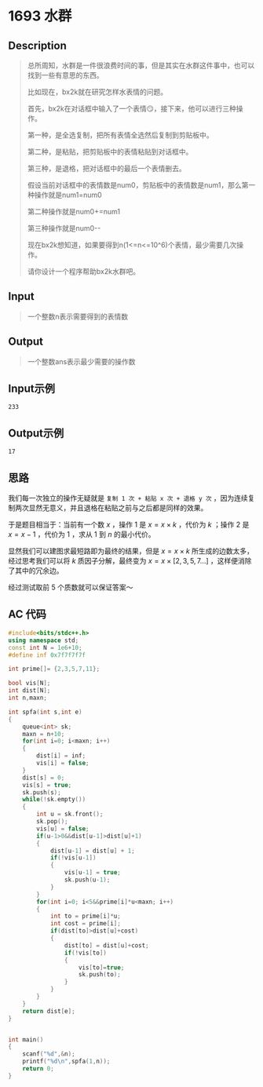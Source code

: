 # 1693 水群

## **Description**

> 总所周知，水群是一件很浪费时间的事，但是其实在水群这件事中，也可以找到一些有意思的东西。
>
> 比如现在，bx2k就在研究怎样水表情的问题。
>
> 首先，bx2k在对话框中输入了一个表情😏，接下来，他可以进行三种操作。
>
> 第一种，是全选复制，把所有表情全选然后复制到剪贴板中。
>
> 第二种，是粘贴，把剪贴板中的表情粘贴到对话框中。
>
> 第三种，是退格，把对话框中的最后一个表情删去。
>
> 假设当前对话框中的表情数是num0，剪贴板中的表情数是num1，那么第一种操作就是num1=num0
>
> 第二种操作就是num0+=num1
>
> 第三种操作就是num0--
>
> 现在bx2k想知道，如果要得到n(1<=n<=10^6)个表情，最少需要几次操作。
>
> 请你设计一个程序帮助bx2k水群吧。



## **Input**

> 一个整数n表示需要得到的表情数



## **Output**

> 一个整数ans表示最少需要的操作数



## **Input示例**

    233



## **Output示例**

    17



## **思路**

我们每一次独立的操作无疑就是 `复制 1 次 + 粘贴 x 次 + 退格 y 次` ，因为连续复制两次显然无意义，并且退格在粘贴之前与之后都是同样的效果。

于是题目相当于：当前有一个数 $x$ ，操作 $1$ 是 $x=x \times k$ ，代价为 $k$ ；操作 $2$ 是 $x=x-1$ ，代价为 $1$ ，求从 $1$ 到 $n$ 的最小代价。

显然我们可以建图求最短路即为最终的结果，但是 $x=x \times k$ 所生成的边数太多，经过思考我们可以将 $k$ 质因子分解，最终变为 $x=x \times [2,3,5,7...]$ ，这样便消除了其中的冗余边。

经过测试取前 $5$ 个质数就可以保证答案～



## **AC 代码**

```cpp
#include<bits/stdc++.h>
using namespace std;
const int N = 1e6+10;
#define inf 0x7f7f7f7f

int prime[]= {2,3,5,7,11};

bool vis[N];
int dist[N];
int n,maxn;

int spfa(int s,int e)
{
    queue<int> sk;
    maxn = n+10;
    for(int i=0; i<maxn; i++)
    {
        dist[i] = inf;
        vis[i] = false;
    }
    dist[s] = 0;
    vis[s] = true;
    sk.push(s);
    while(!sk.empty())
    {
        int u = sk.front();
        sk.pop();
        vis[u] = false;
        if(u-1>0&&dist[u-1]>dist[u]+1)
        {
            dist[u-1] = dist[u] + 1;
            if(!vis[u-1])
            {
                vis[u-1] = true;
                sk.push(u-1);
            }
        }
        for(int i=0; i<5&&prime[i]*u<maxn; i++)
        {
            int to = prime[i]*u;
            int cost = prime[i];
            if(dist[to]>dist[u]+cost)
            {
                dist[to] = dist[u]+cost;
                if(!vis[to])
                {
                    vis[to]=true;
                    sk.push(to);
                }
            }
        }
    }
    return dist[e];
}


int main()
{
    scanf("%d",&n);
    printf("%d\n",spfa(1,n));
    return 0;
}
```

